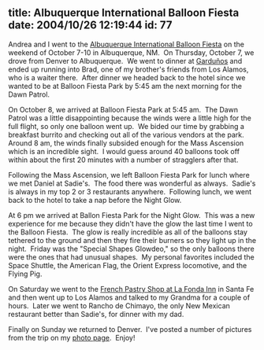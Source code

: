 title: Albuquerque International Balloon Fiesta
date: 2004/10/26 12:19:44
id: 77
---
Andrea and I went to the [Albuquerque International Balloon Fiesta](http://www.aibf.org/) on the weekend of October 7-10 in Albuquerque, NM.  On Thursday, October 7, we drove from Denver to Albuquerque.  We went to dinner at [Garduños](http://www.gardunosrestaurants.com/) and ended up running into Brad, one of my brother's friends from Los Alamos, who is a waiter there.  After dinner we headed back to the hotel since we wanted to be at Balloon Fiesta Park by 5:45 am the next morning for the Dawn Patrol.

On October 8, we arrived at Balloon Fiesta Park at 5:45 am.  The Dawn Patrol was a little disappointing because the winds were a little high for the full flight, so only one balloon went up.  We bided our time by grabbing a breakfast burrito and checking out all of the various vendors at the park.  Around 8 am, the winds finally subsided enough for the Mass Ascension which is an incredible sight.  I would guess around 40 balloons took off within about the first 20 minutes with a number of stragglers after that.

Following the Mass Ascension, we left Balloon Fiesta Park for lunch where we met Daniel at Sadie's.  The food there was wonderful as always.  Sadie's is always in my top 2 or 3 restaurants anywhere.  Following lunch, we went back to the hotel to take a nap before the Night Glow.

At 6 pm we arrived at Ballon Fiesta Park for the Night Glow.  This was a new experience for me because they didn't have the glow the last time I went to the Balloon Fiesta.  The glow is really incredible as all of the balloons stay tethered to the ground and then they fire their burners so they light up in the night.  Friday was the "Special Shapes Glowdeo," so the only balloons there were the ones that had unusual shapes.  My personal favorites included the Space Shuttle, the American Flag, the Orient Express locomotive, and the Flying Pig. 

On Saturday we went to the [French Pastry Shop at La Fonda Inn](http://www.lafondasantafe.com/) in Santa Fe and then went up to Los Alamos and talked to my Grandma for a couple of hours.  Later we went to Rancho de Chimayo, the only New Mexican restaurant better than Sadie's, for dinner with my dad. 

Finally on Sunday we returned to Denver.  I've posted a number of pictures from the trip on my [photo page](photo.asp).  Enjoy!